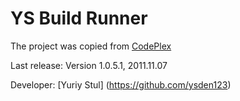 # YS Build Runner 
The project was copied from [CodePlex](https://archive.codeplex.com/?p=ysbuildrunner) 

Last release: Version 1.0.5.1, 2011.11.07

Developer: [Yuriy Stul] (https://github.com/ysden123)
